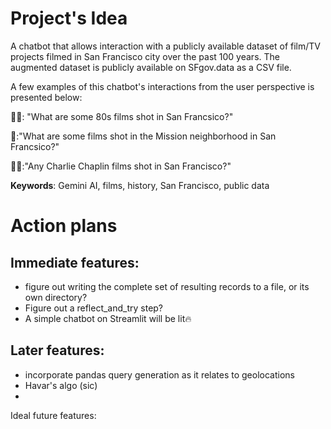 # Project's Idea

A chatbot that allows interaction with a publicly available dataset of film/TV projects filmed in San Francisco city over the past 100 years. The augmented dataset is publicly available on SFgov.data as a CSV file.

A few examples of this chatbot's interactions from the user perspective is presented below:

👵🏽: "What are some 80s films shot in San Francsico?"

👵:"What are some films shot in the Mission neighborhood in San Francsico?"

👩🏾:"Any Charlie Chaplin films shot in San Francisco?"

**Keywords**: Gemini AI, films, history, San Francisco, public data

# Action plans

## Immediate features:

- figure out writing the complete set of resulting records to a file, or its own directory?
- Figure out a reflect_and_try step?
- A simple chatbot on Streamlit will be lit🔥

## Later features:

- incorporate pandas query generation as it relates to geolocations
- Havar's algo (sic)
-  

Ideal future features: